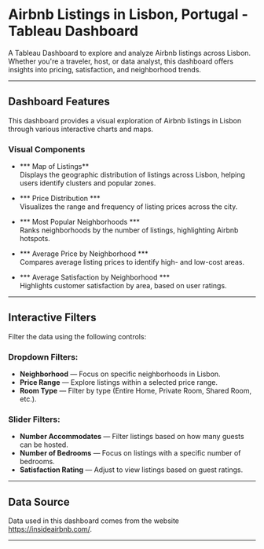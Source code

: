 # Airbnb Listings in Lisbon, Portugal - Tableau Dashboard

A Tableau Dashboard to explore and analyze Airbnb listings across Lisbon. Whether you're a traveler, host, or data analyst, this dashboard offers insights into pricing, satisfaction, and neighborhood trends.

---

## Dashboard Features

This dashboard provides a visual exploration of Airbnb listings in Lisbon through various interactive charts and maps.

### Visual Components

- *** Map of Listings**  
  Displays the geographic distribution of listings across Lisbon, helping users identify clusters and popular zones.

- *** Price Distribution ***  
  Visualizes the range and frequency of listing prices across the city.

- *** Most Popular Neighborhoods ***  
  Ranks neighborhoods by the number of listings, highlighting Airbnb hotspots.

- *** Average Price by Neighborhood ***  
  Compares average listing prices to identify high- and low-cost areas.

- *** Average Satisfaction by Neighborhood ***  
  Highlights customer satisfaction by area, based on user ratings.

---

## Interactive Filters

Filter the data using the following controls:

### Dropdown Filters:
- **Neighborhood** — Focus on specific neighborhoods in Lisbon.
- **Price Range** — Explore listings within a selected price range.
- **Room Type** — Filter by type (Entire Home, Private Room, Shared Room, etc.).

### Slider Filters:
- **Number Accommodates** — Filter listings based on how many guests can be hosted.
- **Number of Bedrooms** — Focus on listings with a specific number of bedrooms.
- **Satisfaction Rating** — Adjust to view listings based on guest ratings.

---

## Data Source

Data used in this dashboard comes from the website https://insideairbnb.com/.

---
